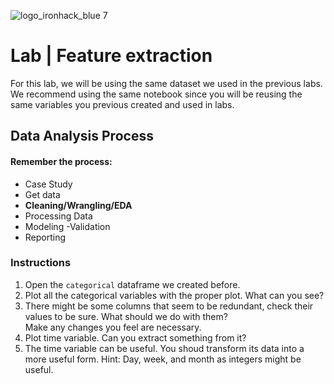 ![logo_ironhack_blue 7](https://user-images.githubusercontent.com/23629340/40541063-a07a0a8a-601a-11e8-91b5-2f13e4e6b441.png)

# Lab | Feature extraction

For this lab, we will be using the same dataset we used in the previous labs. We recommend using the same notebook since you will be reusing the same variables you previous created and used in labs. 

## Data Analysis Process
#### Remember the process:

- Case Study
- Get data
- **Cleaning/Wrangling/EDA**
- Processing Data
- Modeling
 -Validation
- Reporting

### Instructions

1. Open the `categorical` dataframe we created before.
2. Plot all the categorical variables with the proper plot. What can you see?
3. There might be some columns that seem to be redundant, check their values to be sure. What should we do with them?  
    Make any changes you feel are necessary.
4. Plot time variable. Can you extract something from it?
5. The time variable can be useful. You shoud transform its data into a more useful form.
  Hint: Day, week, and month as integers might be useful.
